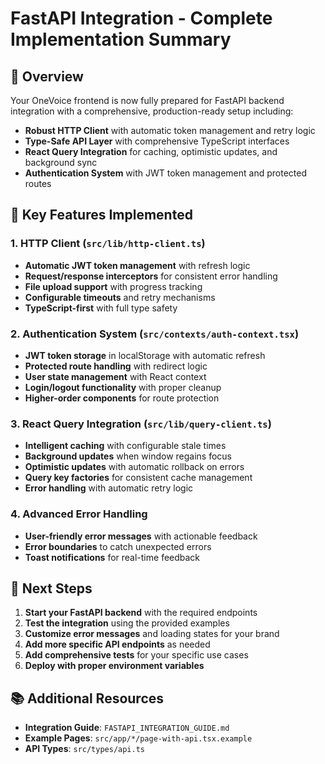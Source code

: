  # FastAPI Integration - Complete Implementation Summary

## 🎯 Overview

Your OneVoice frontend is now fully prepared for FastAPI backend integration with a comprehensive, production-ready setup including:

- **Robust HTTP Client** with automatic token management and retry logic
- **Type-Safe API Layer** with comprehensive TypeScript interfaces
- **React Query Integration** for caching, optimistic updates, and background sync
- **Authentication System** with JWT token management and protected routes

## 🔧 Key Features Implemented

### 1. HTTP Client (`src/lib/http-client.ts`)
- **Automatic JWT token management** with refresh logic
- **Request/response interceptors** for consistent error handling
- **File upload support** with progress tracking
- **Configurable timeouts** and retry mechanisms
- **TypeScript-first** with full type safety

### 2. Authentication System (`src/contexts/auth-context.tsx`)
- **JWT token storage** in localStorage with automatic refresh
- **Protected route handling** with redirect logic
- **User state management** with React context
- **Login/logout functionality** with proper cleanup
- **Higher-order components** for route protection

### 3. React Query Integration (`src/lib/query-client.ts`)
- **Intelligent caching** with configurable stale times
- **Background updates** when window regains focus
- **Optimistic updates** with automatic rollback on errors
- **Query key factories** for consistent cache management
- **Error handling** with automatic retry logic

### 4. Advanced Error Handling
- **User-friendly error messages** with actionable feedback
- **Error boundaries** to catch unexpected errors
- **Toast notifications** for real-time feedback

## 🎯 Next Steps

1. **Start your FastAPI backend** with the required endpoints
2. **Test the integration** using the provided examples
3. **Customize error messages** and loading states for your brand
4. **Add more specific API endpoints** as needed
5. **Add comprehensive tests** for your specific use cases
6. **Deploy with proper environment variables**

## 📚 Additional Resources

- **Integration Guide**: `FASTAPI_INTEGRATION_GUIDE.md`
- **Example Pages**: `src/app/*/page-with-api.tsx.example`
- **API Types**: `src/types/api.ts`
